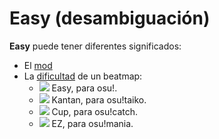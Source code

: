 # Easy (desambiguación)

**Easy** puede tener diferentes significados:

- El [mod](/wiki/Gameplay/Game_modifier/Easy)
- La [dificultad](/wiki/Beatmap/Difficulty) de un beatmap:
  - ![](/wiki/shared/diff/easy-o.png?20211215) Easy, para osu!.
  - ![](/wiki/shared/diff/easy-t.png?20211215) Kantan, para osu!taiko.
  - ![](/wiki/shared/diff/easy-c.png?20211215) Cup, para osu!catch.
  - ![](/wiki/shared/diff/easy-m.png?20211215) EZ, para osu!mania.
